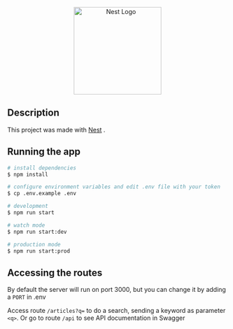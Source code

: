 <p align="center">
  <a href="http://nestjs.com/" target="blank"><img src="https://nestjs.com/img/logo-small.svg" width="200" alt="Nest Logo" /></a>
</p>

[circleci-image]: https://img.shields.io/circleci/build/github/nestjs/nest/master?token=abc123def456
[circleci-url]: https://circleci.com/gh/nestjs/nest

## Description

This project was made with [Nest](https://github.com/nestjs/nest) .

## Running the app

```bash
# install dependencies
$ npm install

# configure environment variables and edit .env file with your token
$ cp .env.example .env

# development
$ npm run start

# watch mode
$ npm run start:dev

# production mode
$ npm run start:prod
```

## Accessing the routes

By default the server will run on port 3000, but you can change it by adding a `PORT` in .env

Access route `/articles?q=` to do a search, sending a keyword as parameter `<q>`.
Or go to route `/api` to see API documentation in Swagger
